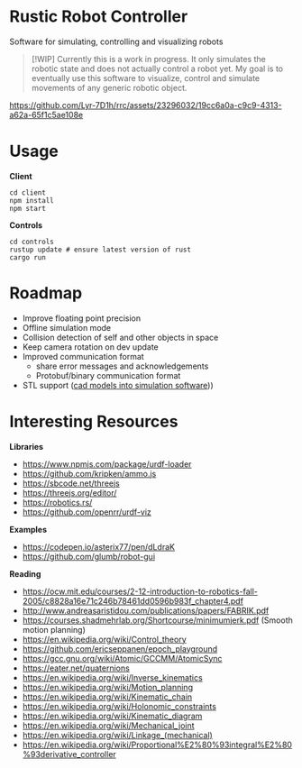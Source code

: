# Rustic Robot Controller

Software for simulating, controlling and visualizing robots

> [!WIP]
> Currently this is a work in progress. It only simulates the robotic state and does not actually control a robot yet.
> My goal is to eventually use this software to visualize, control and simulate movements of any generic robotic object.

https://github.com/Lyr-7D1h/rrc/assets/23296032/19cc6a0a-c9c9-4313-a62a-65f1c5ae108e

# Usage

**Client**

```
cd client
npm install
npm start
```

**Controls**

```
cd controls
rustup update # ensure latest version of rust
cargo run
```

# Roadmap

- Improve floating point precision
- Offline simulation mode
- Collision detection of self and other objects in space
- Keep camera rotation on dev update
- Improved communication format
    - share error messages and acknowledgements
    - Protobuf/binary communication format
- STL support ([cad models into simulation software](https://github.com/rhoban/onshape-to-robot/)))

# Interesting Resources

**Libraries**
- https://www.npmjs.com/package/urdf-loader
- https://github.com/kripken/ammo.js
- https://sbcode.net/threejs
- https://threejs.org/editor/
- https://robotics.rs/
- https://github.com/openrr/urdf-viz

**Examples**
- https://codepen.io/asterix77/pen/dLdraK
- https://github.com/glumb/robot-gui

**Reading**
- https://ocw.mit.edu/courses/2-12-introduction-to-robotics-fall-2005/c8828a16e71c246b78461dd0596b983f_chapter4.pdf
- http://www.andreasaristidou.com/publications/papers/FABRIK.pdf
- https://courses.shadmehrlab.org/Shortcourse/minimumjerk.pdf (Smooth motion planning)
- https://en.wikipedia.org/wiki/Control_theory
- https://github.com/ericseppanen/epoch_playground
- https://gcc.gnu.org/wiki/Atomic/GCCMM/AtomicSync
- https://eater.net/quaternions
- https://en.wikipedia.org/wiki/Inverse_kinematics
- https://en.wikipedia.org/wiki/Motion_planning
- https://en.wikipedia.org/wiki/Kinematic_chain
- https://en.wikipedia.org/wiki/Holonomic_constraints
- https://en.wikipedia.org/wiki/Kinematic_diagram
- https://en.wikipedia.org/wiki/Mechanical_joint
- https://en.wikipedia.org/wiki/Linkage_(mechanical)
- https://en.wikipedia.org/wiki/Proportional%E2%80%93integral%E2%80%93derivative_controller

